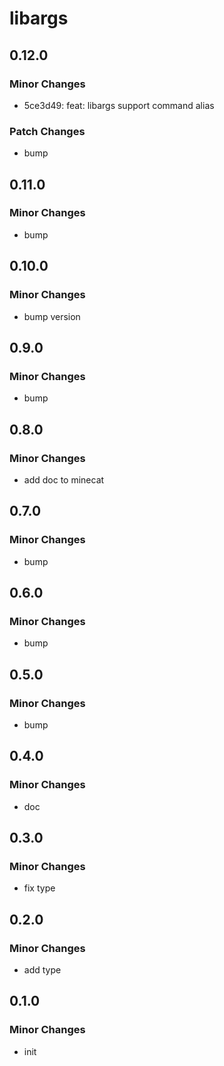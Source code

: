 # libargs

## 0.12.0

### Minor Changes

- 5ce3d49: feat: libargs support command alias

### Patch Changes

- bump

## 0.11.0

### Minor Changes

- bump

## 0.10.0

### Minor Changes

- bump version

## 0.9.0

### Minor Changes

- bump

## 0.8.0

### Minor Changes

- add doc to minecat

## 0.7.0

### Minor Changes

- bump

## 0.6.0

### Minor Changes

- bump

## 0.5.0

### Minor Changes

- bump

## 0.4.0

### Minor Changes

- doc

## 0.3.0

### Minor Changes

- fix type

## 0.2.0

### Minor Changes

- add type

## 0.1.0

### Minor Changes

- init
